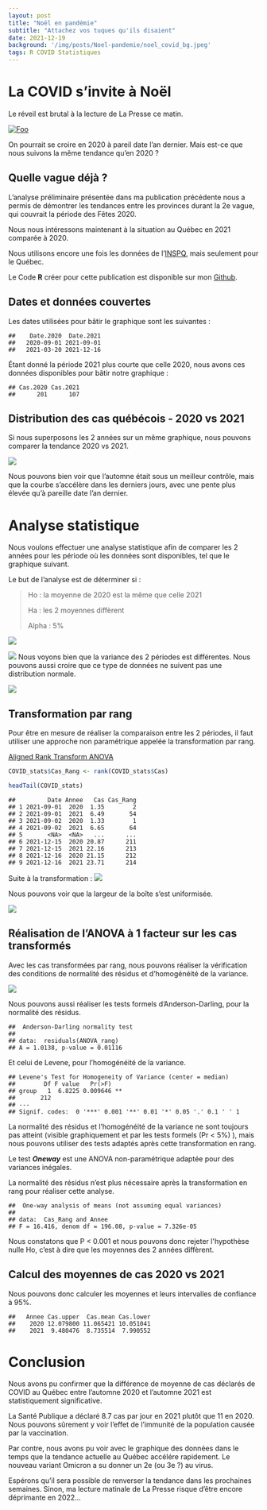 ```yaml
---
layout: post
title: "Noël en pandémie"
subtitle: "Attachez vos tuques qu'ils disaient"
date: 2021-12-19
background: '/img/posts/Noel-pandemie/noel_covid_bg.jpeg'
tags: R COVID Statistiques
---
```


# La COVID s’invite à Noël

Le réveil est brutal à la lecture de La Presse ce matin.

<a href="https://www.lapresse.ca/covid-19/2021-12-19/variant-omicron/attachez-vos-tuques.php" rel="some text" target="_blank">![Foo](/img/posts/Noel-pandemie/lapresse_omicron.png)</a>

On pourrait se croire en 2020 à pareil date l’an dernier. Mais est-ce
que nous suivons la même tendance qu’en 2020 ?

## Quelle vague déjà ?

L’analyse préliminaire présentée dans ma publication précédente nous a
permis de démontrer les tendances entre les provinces durant la 2e
vague, qui couvrait la période des Fêtes 2020.

Nous nous intéressons maintenant à la situation au Québec en 2021
comparée à 2020.

Nous utilisons encore une fois les données de
l’[INSPQ](https://www.inspq.qc.ca/covid-19/donnees/comparaisons), mais
seulement pour le Québec.

Le Code **R** créer pour cette publication est disponible sur mon
<a href="https://github.com/brunoelgrande/Portfolio" target="_blank">Github</a>.


## Dates et données couvertes

Les dates utilisées pour bâtir le graphique sont les suivantes :
    
    ##    Date.2020  Date.2021
    ##   2020-09-01 2021-09-01
    ##   2021-03-20 2021-12-16

Étant donné la période 2021 plus courte que celle 2020, nous avons ces
données disponibles pour bâtir notre graphique :
    
    ## Cas.2020 Cas.2021 
    ##      201      107

## Distribution des cas québécois - 2020 vs 2021

Si nous superposons les 2 années sur un même graphique, nous pouvons
comparer la tendance 2020 vs 2021.

![](/img/posts/Noel-pandemie/unnamed-chunk-5-1.png)<!-- -->

Nous pouvons bien voir que l’automne était sous un meilleur contrôle,
mais que la courbe s’accélère dans les derniers jours, avec une pente
plus élevée qu’à pareille date l’an dernier.

# Analyse statistique

Nous voulons effectuer une analyse statistique afin de comparer les 2
années pour les période où les données sont disponibles, tel que le
graphique suivant.

Le but de l’analyse est de déterminer si :

> Ho : la moyenne de 2020 est la même que celle 2021 
>
> Ha : les 2 moyennes diffèrent
>
> Alpha : 5%

![](/img/posts/Noel-pandemie/unnamed-chunk-6-1.png)<!-- -->

![](/img/posts/Noel-pandemie/unnamed-chunk-7-1.png)<!-- -->
Nous voyons bien que la variance des 2 périodes est différentes. Nous
pouvons aussi croire que ce type de données ne suivent pas une
distribution normale.

![](/img/posts/Noel-pandemie/unnamed-chunk-8-1.png)<!-- -->

## Transformation par rang

Pour être en mesure de réaliser la comparaison entre les 2 périodes, il
faut utiliser une approche non paramétrique appelée la transformation
par rang.

<a href="[Aligned Rank Transform ANOVA](https://www.real-statistics.com/two-way-anova/aligned-rank-transform-art-anova/" target="_blank">Aligned Rank Transform ANOVA</a>

``` r
COVID_stats$Cas_Rang <- rank(COVID_stats$Cas)

headTail(COVID_stats)
```
    ##         Date Annee   Cas Cas_Rang
    ## 1 2021-09-01  2020  1.35        2
    ## 2 2021-09-01  2021  6.49       54
    ## 3 2021-09-02  2020  1.33        1
    ## 4 2021-09-02  2021  6.65       64
    ## 5       <NA>  <NA>   ...      ...
    ## 6 2021-12-15  2020 20.87      211
    ## 7 2021-12-15  2021 22.16      213
    ## 8 2021-12-16  2020 21.15      212
    ## 9 2021-12-16  2021 23.71      214

Suite à la transformation :
![](/img/posts/Noel-pandemie/unnamed-chunk-10-1.png)<!-- -->

Nous pouvons voir que la largeur de la boîte s’est uniformisée.

![](/img/posts/Noel-pandemie/unnamed-chunk-11-1.png)<!-- -->

## Réalisation de l’ANOVA à 1 facteur sur les cas transformés

Avec les cas transformées par rang, nous pouvons réaliser la
vérification des conditions de normalité des résidus et d’homogénéité de
la variance.

![](/img/posts/Noel-pandemie/unnamed-chunk-12-1.png)<!-- -->

Nous pouvons aussi réaliser les tests formels d’Anderson-Darling, pour
la normalité des résidus.

    ##  Anderson-Darling normality test
    ## 
    ## data:  residuals(ANOVA_rang)
    ## A = 1.0138, p-value = 0.01116

Et celui de Levene, pour l’homogénéité de la variance.

    ## Levene's Test for Homogeneity of Variance (center = median)
    ##        Df F value   Pr(>F)   
    ## group   1  6.8225 0.009646 **
    ##       212                    
    ## ---
    ## Signif. codes:  0 '***' 0.001 '**' 0.01 '*' 0.05 '.' 0.1 ' ' 1

La normalité des résidus et l’homogénéité de la variance ne sont
toujours pas atteint (visible graphiquement et par les tests formels (Pr
&lt; 5%) ), mais nous pouvons utiliser des tests adaptés après cette
transformation en rang.

Le test ***Oneway*** est une ANOVA non-paramétrique adaptée pour des
variances inégales.

La normalité des résidus n’est plus nécessaire après la transformation
en rang pour réaliser cette analyse.

    ##  One-way analysis of means (not assuming equal variances)
    ## 
    ## data:  Cas_Rang and Annee
    ## F = 16.416, denom df = 196.08, p-value = 7.326e-05

Nous constatons que P &lt; 0.001 et nous pouvons donc rejeter l'hypothèse nulle Ho, c’est
à dire que les moyennes des 2 années diffèrent.

## Calcul des moyennes de cas 2020 vs 2021

Nous pouvons donc calculer les moyennes et leurs intervalles de
confiance à 95%.

    ##   Annee Cas.upper  Cas.mean Cas.lower
    ##    2020 12.079800 11.065421 10.051041
    ##    2021  9.480476  8.735514  7.990552

# Conclusion

Nous avons pu confirmer que la différence de moyenne de cas déclarés de
COVID au Québec entre l’automne 2020 et l’automne 2021 est
statistiquement significative.

La Santé Publique a déclaré 8.7 cas par jour en 2021 plutôt que 11 en 2020. Nous pouvons sûrement y voir l’effet de l’immunité de la population causée par la vaccination.

Par contre, nous avons pu voir avec le graphique des données dans le
temps que la tendance actuelle au Québec accélére rapidement. Le nouveau
variant Omicron a su donner un 2e (ou 3e ?) au virus.

Espérons qu’il sera possible de renverser la tendance dans les
prochaines semaines. Sinon, ma lecture matinale de La Presse risque
d’être encore déprimante en 2022…
